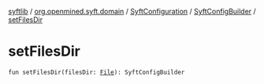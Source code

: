 [syftlib](../../../index.md) / [org.openmined.syft.domain](../../index.md) / [SyftConfiguration](../index.md) / [SyftConfigBuilder](index.md) / [setFilesDir](./set-files-dir.md)

# setFilesDir

`fun setFilesDir(filesDir: `[`File`](https://docs.oracle.com/javase/6/docs/api/java/io/File.html)`): SyftConfigBuilder`